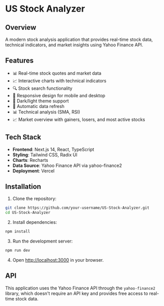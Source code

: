 # US Stock Analyzer
## Overview

A modern stock analysis application that provides real-time stock data, technical indicators, and market insights using Yahoo Finance API.

## Features

- 📊 Real-time stock quotes and market data
- 📈 Interactive charts with technical indicators
- 🔍 Stock search functionality
- 📱 Responsive design for mobile and desktop
- 🌙 Dark/light theme support
- 🔄 Automatic data refresh
- 📊 Technical analysis (SMA, RSI)
- 📈 Market overview with gainers, losers, and most active stocks

## Tech Stack

- **Frontend**: Next.js 14, React, TypeScript
- **Styling**: Tailwind CSS, Radix UI
- **Charts**: Recharts
- **Data Source**: Yahoo Finance API via yahoo-finance2
- **Deployment**: Vercel

## Installation

1. Clone the repository:

```bash
git clone https://github.com/your-username/US-Stock-Analyzer.git
cd US-Stock-Analyzer
```

2. Install dependencies:

```bash
npm install
```

3. Run the development server:

```bash
npm run dev
```

4. Open [http://localhost:3000](http://localhost:3000) in your browser.

## API

This application uses the Yahoo Finance API through the `yahoo-finance2` library, which doesn't require an API key and provides free access to real-time stock data.
